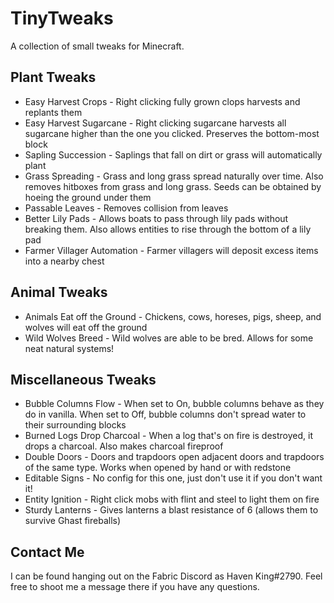 # TinyTweaks
A collection of small tweaks for Minecraft.

## Plant Tweaks
* Easy Harvest Crops - Right clicking fully grown clops harvests and replants them
* Easy Harvest Sugarcane - Right clicking sugarcane harvests all sugarcane higher than the one you clicked. Preserves the bottom-most block
* Sapling Succession - Saplings that fall on dirt or grass will automatically plant
* Grass Spreading - Grass and long grass spread naturally over time. Also removes hitboxes from grass and long grass. Seeds can be obtained by hoeing the ground under them
* Passable Leaves - Removes collision from leaves
* Better Lily Pads - Allows boats to pass through lily pads without breaking them. Also allows entities to rise through the bottom of a lily pad
* Farmer Villager Automation - Farmer villagers will deposit excess items into a nearby chest

## Animal Tweaks
* Animals Eat off the Ground - Chickens, cows, horeses, pigs, sheep, and wolves will eat off the ground
* Wild Wolves Breed - Wild wolves are able to be bred. Allows for some neat natural systems!

## Miscellaneous Tweaks
* Bubble Columns Flow - When set to On, bubble columns behave as they do in vanilla. When set to Off, bubble columns don't spread water to their surrounding blocks
* Burned Logs Drop Charcoal - When a log that's on fire is destroyed, it drops a charcoal. Also makes charcoal fireproof
* Double Doors - Doors and trapdoors open adjacent doors and trapdoors of the same type. Works when opened by hand or with redstone
* Editable Signs - No config for this one, just don't use it if you don't want it!
* Entity Ignition - Right click mobs with flint and steel to light them on fire
* Sturdy Lanterns - Gives lanterns a blast resistance of 6 (allows them to survive Ghast fireballs)

## Contact Me
I can be found hanging out on the Fabric Discord as Haven King#2790. Feel free to shoot me a message there if you have any questions.